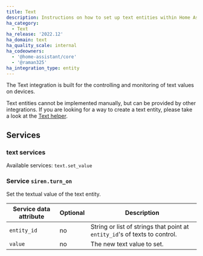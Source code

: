 ```yaml
---
title: Text
description: Instructions on how to set up text entities within Home Assistant.
ha_category:
  - Text
ha_release: '2022.12'
ha_domain: text
ha_quality_scale: internal
ha_codeowners:
  - '@home-assistant/core'
  - '@raman325'
ha_integration_type: entity
---
```


The Text integration is built for the controlling and monitoring of text values on devices.

Text entities cannot be implemented manually, but can be provided by other integrations. If you are looking for a way to create a text entity, please take a look at the [Text helper](/integrations/input_text).

## Services

### text services

Available services: `text.set_value`

### Service `siren.turn_on`

Set the textual value of the text entity.

| Service data attribute | Optional | Description |
| ---------------------- | -------- | ----------- |
| `entity_id` | no | String or list of strings that point at `entity_id`'s of texts to control.
| `value` | no | The new text value to set.
